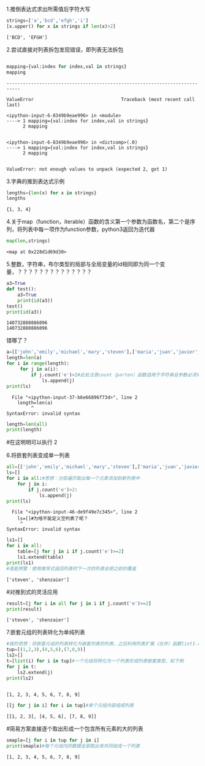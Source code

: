         





1.推倒表达式求出所需值后字符大写

```python
strings=['a','bcd','efgh','i']
[x.upper() for x in strings if len(x)>2]
```




    ['BCD', 'EFGH']



2.尝试直接对列表拆包发现错误，即列表无法拆包
```python

mapping={val:index for index,val in strings}
mapping

```


    ---------------------------------------------------------------------------

    ValueError                                Traceback (most recent call last)

    <ipython-input-6-8349b9eae996> in <module>
    ----> 1 mapping={val:index for index,val in strings}
          2 mapping
    

    <ipython-input-6-8349b9eae996> in <dictcomp>(.0)
    ----> 1 mapping={val:index for index,val in strings}
          2 mapping
    

    ValueError: not enough values to unpack (expected 2, got 1)


3.字典的推到表达式示例
```python
lengths={len(x) for x in strings}
lengths
```




    {1, 3, 4}



4.关于map（function，iterable）函数的含义第一个参数为函数名，第二个是序列，将列表中每一项作为function参数，python3返回为迭代器
```python
map(len,strings)
```




    <map at 0x228d1d69d30>



5.整数，字符串，布尔类型的局部与全局变量的id相同即为同一个变量，？？？？？？？？？？？？？？
```python
a3=True
def test():
    a3=True
    print(id(a3))
test()
print(id(a3))

```

    140732880886096
    140732880886096
    

错哪了？
```python
a=[['john','emily','michael','mary','steven'],['maria','juan','javier','natalia','pilar','shenzaiea']
length=len(a)
for i in range(length):
     for j in a(i):
         if j.count('e')>2#此处注意count（parten）函数适用于字符串且参数必须有要匹配的字符串
             ls.append(j)
print(ls)
```


      File "<ipython-input-37-b6e66896f73d>", line 2
        length=len(a)
             ^
    SyntaxError: invalid syntax
    



```python
length=len(all)
print(length)
```
#在这明明可以执行
    2
    

6.将嵌套列表变成单一列表
```python
all=[['john','emily','michael','mary','steven'],['maria','juan','javier','natalia','pilar','shenzaiea']]
ls=[]
for i in all:#思想：分层遍历取出每一个元素添加到新列表中
    for j in i:
        if j.count('e')>2:
            ls.append(j)
print(ls)
```


      File "<ipython-input-46-de9f49e7c345>", line 2
        ls=[]#为啥不能定义空列表了呢？
         ^
    SyntaxError: invalid syntax


```python
ls1=[]
for i in all:
    table=[j for j in i if j.count('e')>=2]
    ls1.extend(table)
print(ls1)
#高能预警：使用推导式返回列表时下一次的列表会把之前的覆盖
```

    ['steven', 'shenzaier']
    

#对推到式的灵活应用
```python
result=[j for i in all for j in i if j.count('e')>=2]
print(result)
```

    ['steven', 'shenzaier']
    

7.嵌套元组的列表转化为单纯列表
```python
#我的思想：将嵌套元组的列表转化为嵌套列表的列表，之后利用列表扩展（合并）函数list1.extend（list2）
tup=[(1,2,3),(4,5,6),(7,8,9)]
ls2=[]
t=[list(i) for i in tup]#一个元组将转化为一个列表形成列表嵌套类型，如下例
for j in t:
    ls2.extend(j)
print(ls2)
    
```

    [1, 2, 3, 4, 5, 6, 7, 8, 9]
    
```python
[[j for j in i] for i in tup]#单个元组内容组成列表
```

    [[1, 2, 3], [4, 5, 6], [7, 8, 9]]
    
#简易方案直接逐个取出形成一个包含所有元素的大的列表
```python
smaple=[j for i in tup for j in i]
print(smaple)#每个元组内的数据全部取出来共同组成一个列表
```

    [1, 2, 3, 4, 5, 6, 7, 8, 9]
